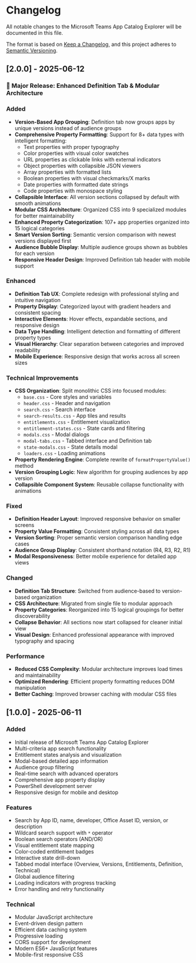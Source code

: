 # Changelog

All notable changes to the Microsoft Teams App Catalog Explorer will be documented in this file.

The format is based on [Keep a Changelog](https://keepachangelog.com/en/1.0.0/),
and this project adheres to [Semantic Versioning](https://semver.org/spec/v2.0.0.html).

## [2.0.0] - 2025-06-12

### 🎉 Major Release: Enhanced Definition Tab & Modular Architecture

### Added
- **Version-Based App Grouping**: Definition tab now groups apps by unique versions instead of audience groups
- **Comprehensive Property Formatting**: Support for 8+ data types with intelligent formatting:
  - Text properties with proper typography
  - Color properties with visual color swatches
  - URL properties as clickable links with external indicators
  - Object properties with collapsible JSON viewers
  - Array properties with formatted lists
  - Boolean properties with visual checkmarks/X marks
  - Date properties with formatted date strings
  - Code properties with monospace styling
- **Collapsible Interface**: All version sections collapsed by default with smooth animations
- **Modular CSS Architecture**: Organized CSS into 9 specialized modules for better maintainability
- **Enhanced Property Categorization**: 107+ app properties organized into 15 logical categories
- **Smart Version Sorting**: Semantic version comparison with newest versions displayed first
- **Audience Bubble Display**: Multiple audience groups shown as bubbles for each version
- **Responsive Header Design**: Improved Definition tab header with mobile support

### Enhanced
- **Definition Tab UX**: Complete redesign with professional styling and intuitive navigation
- **Property Display**: Categorized layout with gradient headers and consistent spacing
- **Interactive Elements**: Hover effects, expandable sections, and responsive design
- **Data Type Handling**: Intelligent detection and formatting of different property types
- **Visual Hierarchy**: Clear separation between categories and improved readability
- **Mobile Experience**: Responsive design that works across all screen sizes

### Technical Improvements
- **CSS Organization**: Split monolithic CSS into focused modules:
  - `base.css` - Core styles and variables
  - `header.css` - Header and navigation
  - `search.css` - Search interface
  - `search-results.css` - App tiles and results
  - `entitlements.css` - Entitlement visualization
  - `entitlement-states.css` - State cards and filtering
  - `modals.css` - Modal dialogs
  - `modal-tabs.css` - Tabbed interface and Definition tab
  - `state-modals.css` - State details modal
  - `loaders.css` - Loading animations
- **Property Rendering Engine**: Complete rewrite of `formatPropertyValue()` method
- **Version Grouping Logic**: New algorithm for grouping audiences by app version
- **Collapsible Component System**: Reusable collapse functionality with animations

### Fixed
- **Definition Header Layout**: Improved responsive behavior on smaller screens
- **Property Value Formatting**: Consistent styling across all data types
- **Version Sorting**: Proper semantic version comparison handling edge cases
- **Audience Group Display**: Consistent shorthand notation (R4, R3, R2, R1)
- **Modal Responsiveness**: Better mobile experience for detailed app views

### Changed
- **Definition Tab Structure**: Switched from audience-based to version-based organization
- **CSS Architecture**: Migrated from single file to modular approach
- **Property Categories**: Reorganized into 15 logical groupings for better discoverability
- **Collapse Behavior**: All sections now start collapsed for cleaner initial view
- **Visual Design**: Enhanced professional appearance with improved typography and spacing

### Performance
- **Reduced CSS Complexity**: Modular architecture improves load times and maintainability
- **Optimized Rendering**: Efficient property formatting reduces DOM manipulation
- **Better Caching**: Improved browser caching with modular CSS files

## [1.0.0] - 2025-06-11

### Added
- Initial release of Microsoft Teams App Catalog Explorer
- Multi-criteria app search functionality
- Entitlement states analysis and visualization
- Modal-based detailed app information
- Audience group filtering
- Real-time search with advanced operators
- Comprehensive app property display
- PowerShell development server
- Responsive design for mobile and desktop

### Features
- Search by App ID, name, developer, Office Asset ID, version, or description
- Wildcard search support with `*` operator
- Boolean search operators (AND/OR)
- Visual entitlement state mapping
- Color-coded entitlement badges
- Interactive state drill-down
- Tabbed modal interface (Overview, Versions, Entitlements, Definition, Technical)
- Global audience filtering
- Loading indicators with progress tracking
- Error handling and retry functionality

### Technical
- Modular JavaScript architecture
- Event-driven design pattern
- Efficient data caching system
- Progressive loading
- CORS support for development
- Modern ES6+ JavaScript features
- Mobile-first responsive CSS
